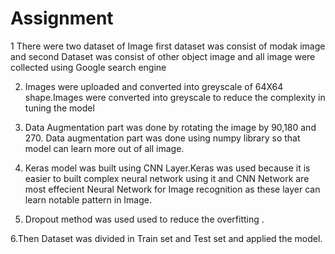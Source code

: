 # Assignment

1 There were two dataset of Image first dataset was consist of modak image and second Dataset was consist of other object image and all image were collected using Google search engine

2. Images were uploaded and converted into greyscale of 64X64 shape.Images were converted into greyscale to reduce the complexity in tuning the model

3. Data Augmentation part was done by rotating the image by 90,180 and 270. Data augmentation part was done using numpy library so that model can learn more out of all image. 

4. Keras model was built using CNN Layer.Keras was used because it is easier to built complex neural network using it and CNN Network are most effecient Neural Network for Image recognition as these layer can learn notable pattern in Image.

5. Dropout method was used used to reduce the overfitting .

6.Then Dataset was divided in Train set and Test set and applied the model.
